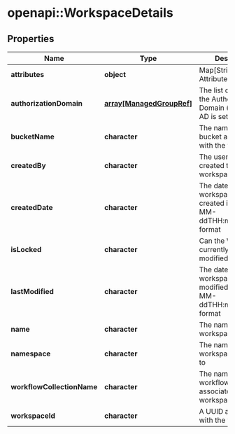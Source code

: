 # openapi::WorkspaceDetails


## Properties
Name | Type | Description | Notes
------------ | ------------- | ------------- | -------------
**attributes** | **object** | Map[String, Attribute] | [optional] 
**authorizationDomain** | [**array[ManagedGroupRef]**](ManagedGroupRef.md) | The list of groups in the Authorization Domain (empty if no AD is set) | [optional] 
**bucketName** | **character** | The name of the bucket associated with the workspace | 
**createdBy** | **character** | The user who created the workspace | 
**createdDate** | **character** | The date the workspace was created in yyyy-MM-ddTHH:mm:ss.SSSZZ format | 
**isLocked** | **character** | Can the Workspace currently be modified? | 
**lastModified** | **character** | The date the workspace was last modified in yyyy-MM-ddTHH:mm:ss.SSSZZ format | 
**name** | **character** | The name of the workspace | 
**namespace** | **character** | The namespace the workspace belongs to | 
**workflowCollectionName** | **character** | The name of the workflow collection associated with the workspace | [optional] 
**workspaceId** | **character** | A UUID associated with the workspace | 


